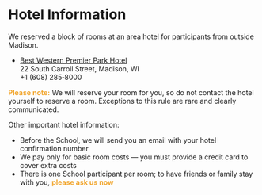 <style type="text/css">
  .hi { font-weight: bold; color: #F1A52C; }
</style>

# Hotel Information

We reserved a block of rooms at an area hotel for participants from outside
Madison.

* [Best Western Premier Park Hotel](https://parkhotelmadison.com/)<br>22 South
  Carroll Street, Madison, WI<br>+1&nbsp;(608)&nbsp;285&#8209;8000

<span class="hi">Please note:</span> We will reserve your room for you, so do
not contact the hotel yourself to reserve a room.  Exceptions to this rule are
rare and clearly communicated.

Other important hotel information:

* Before the School, we will send you an email with your hotel confirmation
  number
* We pay only for basic room costs&nbsp;&mdash; you must provide a credit card
  to cover extra costs
* There is one School participant per room; to have friends or family stay with
  you, <span class="hi">please ask us now</span>
